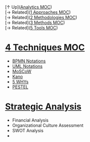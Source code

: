 [↑ Up]([Analytics MOC](../../Analytics%20MOC.md))  
[→ Related]([1 Approaches MOC](../1%20Approaches/1%20Approaches%20MOC.md))  
[→ Related]([2 Methodologies MOC](../2%20Methodologies/2%20Methodologies%20MOC.md))  
[→ Related]([3 Methods MOC](../3%20Methods/3%20Methods%20MOC.md))  
[→ Related]([5 Tools MOC](../5%20Tools/5%20Tools%20MOC.md))

# [4 Techniques MOC](.md)

- [BPMN Notations](BPMN%20Notations)
- [UML Notations](UML%20Notations)
- [MoSCoW](MoSCoW)
- [Kano](Kano)
- [5 WHYs](5%20WHYs.md)
- [PESTEL](PESTEL)

# [Strategic Analysis](../../Business%20Analytics/Activities/Strategic%20Analysis.md)
* Financial Analysis
* Organizational Culture Assessment
* SWOT Analysis
* 
